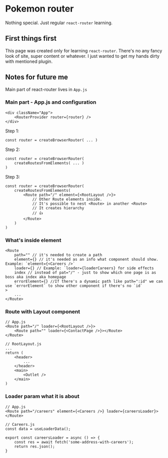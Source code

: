 # Pokemon router

Nothing special. Just regular `react-router` learning.

## First things first

This page was created only for learning `react-router`. There's no any fancy look of site, super content or whatever. I just wanted to get my hands dirty with mentioned plugin.

## Notes for future me

Main part of react-router lives in `App.js`

### Main part - App.js and configuration

```JSX
<div className="App">
    <RouterProvider router={router} />
</div>
```

Step 1:

```JSX
const router = createBrowserRouter( ... )
```

Step 2:

```JSX
const router = createBrowserRouter(
    createRoutesFromElements( ... )
)
```

Step 3:

```JSX
const router = createBrowserRouter(
    createRoutesFromElements(
        <Route path="/" element={<RootLayout />}>
            // Other Route elements inside.
            // It's possible to nest <Route> in another <Route>
            // It creates hierarchy
            // 👍
        </Route>
    )
)
```

### What's inside <Route> element

```JSX
<Route
    path="" // it's needed to create a path
    element={} // it's needed as an info what component should show. Example: `element={<Careers />`
    loader={} // Example: `loader={loaderCareers} for side effects
    index // instead of pat="/" - just to show which one page is as boss aka index aka homepage
    errorElement={} //If there's a dynamic path like path=":id" we can use `errorElement` to show other component if there's no `id`
>
    ...
</Route>
```

### Route with Layout component

```JSX
// App.js
<Route path="/" loader={<RootLayout />}>
    <Route path="" loader={<ContactPage />}></Route>
</Route>

// RootLayout.js
...
return (
    <header>
        ...
    </header>
    <main>
        <Outlet />
    </main>
)
```

### Loader param what it is about

```JSX
// App.js
<Route path="/careers" element={<Careers />} loader={careersLoader}></Route>

// Careers.js
const data = useLoaderData();

export const careersLoader = async () => {
    const res = await fetch('some-address-with-careers');
    return res.json();
}
```

